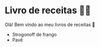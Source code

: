 # Livro de receitas :man_cook:

Olá! Bem vindo ao meu livros de receitas :clap:

- Strogonoff de frango
- Pavê